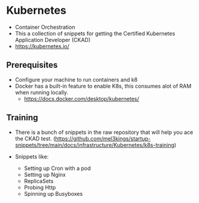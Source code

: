 # Kubernetes
- Container Orchestration
- This a collection of snippets for getting the Certified Kubernetes Application Developer (CKAD)
- https://kubernetes.io/

## Prerequisites
- Configure your machine to run containers and k8
- Docker has a built-in feature to enable K8s, this consumes alot of RAM when running locally.
    - https://docs.docker.com/desktop/kubernetes/


## Training
- There is a bunch of snippets in the raw repository that will help you ace the CKAD test. (https://github.com/mel3kings/startup-snippets/tree/main/docs/infrastructure/Kubernetes/k8s-training)

- Snippets like:
    - Setting up Cron with a pod
    - Setting up Nginx
    - ReplicaSets
    - Probing Http
    - Spinning up Busyboxes
